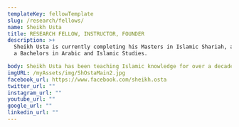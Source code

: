 ```yaml
---
templateKey: fellowTemplate
slug: /research/fellows/
name: Sheikh Usta
title: RESEARCH FELLOW, INSTRUCTOR, FOUNDER
description: >+
  Sheikh Usta is currently completing his Masters in Islamic Shariah, and holds
  a Bachelors in Arabic and Islamic Studies.

body: Sheikh Usta has been teaching Islamic knowledge for over a decade. Sheikh Usta is currently completing his Masters in Islamic Shariah, and holds a Bachelors in Arabic and Islamic Studies. He has learned from 11 prominent scholars including Dr. Abdul-Fattah Idris, a leading Comparative Fiqh professor at al-Azhar.
imgURL: /myAssets/img/ShOstaMain2.jpg
facebook_url: https://www.facebook.com/sheikh.osta
twitter_url: ""
instagram_url: ""
youtube_url: ""
google_url: ""
linkedin_url: ""
---
```

